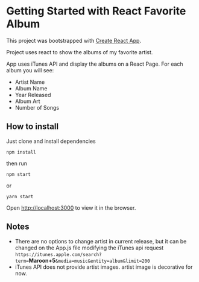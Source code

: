 # Getting Started with React Favorite Album 

This project was bootstrapped with [Create React App](https://github.com/facebook/create-react-app).

Project uses react to show the albums of my favorite artist.   

App uses iTunes API and display the albums on a React Page.  For each album you will see:
- Artist Name
- Album Name
- Year Released
- Album Art
- Number of Songs

## How to install

Just clone and install dependencies 

```
npm install
```
then run
```
npm start
```
or
```
yarn start
```

Open [http://localhost:3000](http://localhost:3000) to view it in the browser.

## Notes

- There are no options to change artist in current release, but it can be changed on the App.js file modifying the iTunes api request  
``https://itunes.apple.com/search?term=``**Maroon+5**``&media=music&entity=album&limit=200``
- iTunes API does not provide artist images.  artist image is decorative for now.



